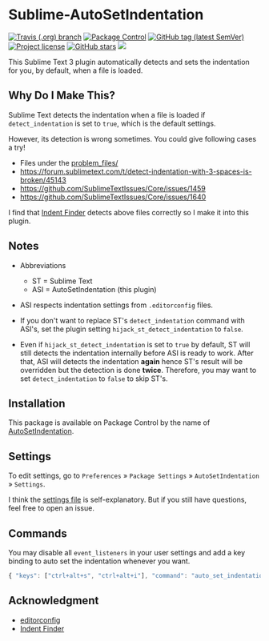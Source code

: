 # Sublime-AutoSetIndentation

<a href="https://travis-ci.org/jfcherng/Sublime-AutoSetIndentation"><img alt="Travis (.org) branch" src="https://img.shields.io/travis/jfcherng/Sublime-AutoSetIndentation/master?style=flat-square"></a>
<a href="https://packagecontrol.io/packages/AutoSetIndentation"><img alt="Package Control" src="https://img.shields.io/packagecontrol/dt/AutoSetIndentation?style=flat-square"></a>
<a href="https://github.com/jfcherng/Sublime-AutoSetIndentation/tags"><img alt="GitHub tag (latest SemVer)" src="https://img.shields.io/github/tag/jfcherng/Sublime-AutoSetIndentation?style=flat-square&logo=github"></a>
<a href="https://github.com/jfcherng/Sublime-AutoSetIndentation/blob/master/LICENSE"><img alt="Project license" src="https://img.shields.io/github/license/jfcherng/Sublime-AutoSetIndentation?style=flat-square&logo=github"></a>
<a href="https://github.com/jfcherng/Sublime-AutoSetIndentation/stargazers"><img alt="GitHub stars" src="https://img.shields.io/github/stars/jfcherng/Sublime-AutoSetIndentation?style=flat-square&logo=github"></a>
<a href="https://www.paypal.me/jfcherng/5usd" title="Donate to this project using Paypal"><img src="https://img.shields.io/badge/paypal-donate-blue.svg?style=flat-square&logo=paypal" /></a>

This Sublime Text 3 plugin automatically detects and sets the indentation for you, by default, when a file is loaded.


## Why Do I Make This?

Sublime Text detects the indentation when a file is loaded
if `detect_indentation` is set to `true`, which is the default settings.

However, its detection is wrong sometimes.
You could give following cases a try!

- Files under the [problem_files/](https://github.com/jfcherng/Sublime-AutoSetIndentation/tree/master/problem_files)
- https://forum.sublimetext.com/t/detect-indentation-with-3-spaces-is-broken/45143
- https://github.com/SublimeTextIssues/Core/issues/1459
- https://github.com/SublimeTextIssues/Core/issues/1640

I find that [Indent Finder](http://www.freehackers.org/Indent_Finder) detects
above files correctly so I make it into this plugin.


## Notes

- Abbreviations

  - ST = Sublime Text
  - ASI = AutoSetIndentation (this plugin)

- ASI respects indentation settings from `.editorconfig` files.

- If you don't want to replace ST's `detect_indentation` command with ASI's,
  set the plugin setting `hijack_st_detect_indentation` to `false`.

- Even if `hijack_st_detect_indentation` is set to `true` by default, ST will
  still detects the indentation internally before ASI is ready to work.
  After that, ASI will detects the indentation **again**
  hence ST's result will be overridden but the detection is done **twice**.
  Therefore, you may want to set `detect_indentation` to `false` to skip ST's.


## Installation

This package is available on Package Control by the name of [AutoSetIndentation](https://packagecontrol.io/packages/AutoSetIndentation).


## Settings

To edit settings, go to `Preferences` » `Package Settings` » `AutoSetIndentation` » `Settings`.

I think the [settings file](https://github.com/jfcherng/Sublime-AutoSetIndentation/blob/master/AutoSetIndentation.sublime-settings)
is self-explanatory. But if you still have questions, feel free to open an issue.


## Commands

You may disable all `event_listeners` in your user settings
and add a key binding to auto set the indentation whenever you want.

```javascript
{ "keys": ["ctrl+alt+s", "ctrl+alt+i"], "command": "auto_set_indentation" },
```


## Acknowledgment

- [editorconfig](https://github.com/editorconfig/editorconfig-core-py)
- [Indent Finder](http://www.freehackers.org/Indent_Finder)

